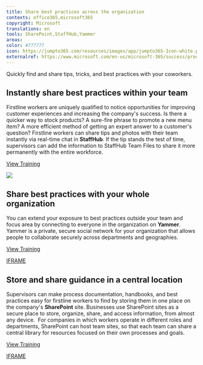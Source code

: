 ```yaml
---
title: Share best practices across the organization
contexts: office365,microsoft365
copyright: Microsoft
translations: en
tools: SharePoint,StaffHub,Yammer
areas: 
color: #777777
icon: https://jumpto365.com/resources/images/app/jumpto365-Icon-white.png
externalref: https://www.microsoft.com/en-us/microsoft-365/success/productivitylibrary/share-best-practices-across-the-organization
---
```

Quickly find and share tips, tricks, and best practices with your coworkers.


## Instantly share best practices within your team

Firstline workers are uniquely qualified to notice opportunities for improving customer experiences and increasing the company's success. Is there a quicker way to stock products? A sure-fire phrase to promote a new menu item? A more efficient method of getting an expert answer to a customer's question? Firstline workers can share tips and photos with their team instantly via real-time chat in **StaffHub**. If the tip stands the test of time, supervisors can add the information to StaffHub Team Files to share it more permanently with the entire workforce.

[View Training](https://staffhub.ms/what-it-is)

![](http://img-prod-cms-rt-microsoft-com.akamaized.net/cms/api/am/imageFileData/RE1NyTm?ver=1626)

## Share best practices with your whole organization

You can extend your exposure to best practices outside your team and focus area by connecting to everyone in the organization on **Yammer**. Yammer is a private, secure social network for your organization that allows people to collaborate securely across departments and geographies.

[View Training](https://support.office.com/article/Say-hello-to-Yammer-02AC514E-CF1D-4060-9CDE-6038CA812EDE)

[IFRAME](https://www.microsoft.com/en-us/videoplayer/embed/RE1UPnn)

## Store and share guidance in a central location

Supervisors can make process documentation, handbooks, and best practices easy for firstline workers to find by storing them in one place on the company's **SharePoint** site. Businesses use SharePoint sites as a secure place to store, organize, share, and access information, from almost any device.  For companies in which workers operate in different roles and departments, SharePoint can host team sites, so that each team can share a central library for resources focused on their own processes and goals.

[View Training](https://support.office.com/article/Create-a-team-site-in-SharePoint-Online-ef10c1e7-15f3-42a3-98aa-b5972711777d)

[IFRAME](https://www.microsoft.com/en-us/videoplayer/embed/RE1UCma)

